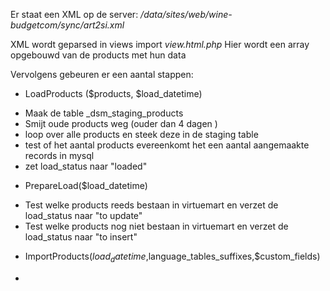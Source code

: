 Er staat een XML op de server: _/data/sites/web/wine-budgetcom/sync/art2si.xml_

XML wordt geparsed in views import _view.html.php_
Hier wordt een array opgebouwd van de products met hun data

Vervolgens gebeuren er een aantal stappen:

* LoadProducts ($products, $load_datetime)
 - Maak de table _dsm_staging_products
 - Smijt oude products weg (ouder dan 4 dagen )
 - loop over alle products en steek deze in de staging table
 - test of het aantal products evereenkomt het een aantal aangemaakte records in mysql
 - zet load_status naar "loaded"
 
* PrepareLoad($load_datetime)
 - Test welke products reeds bestaan in virtuemart en verzet de load_status naar "to update"
 - Test welke products nog niet bestaan in virtuemart en verzet de load_status naar "to insert"
 
* ImportProducts($load_datetime,$language_tables_suffixes,$custom_fields)
 - 
